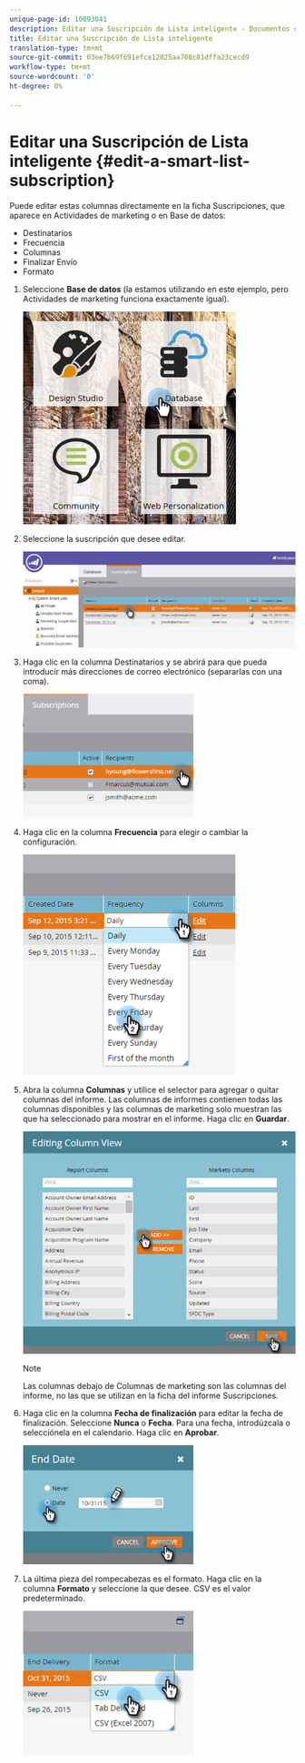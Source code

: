 ```yaml
---
unique-page-id: 10093041
description: Editar una Suscripción de Lista inteligente - Documentos de marketing - Documentación del producto
title: Editar una Suscripción de Lista inteligente
translation-type: tm+mt
source-git-commit: 03ee7b69f691efce12825aa708c81dffa23cecd9
workflow-type: tm+mt
source-wordcount: '0'
ht-degree: 0%

---
```



# Editar una Suscripción de Lista inteligente {#edit-a-smart-list-subscription}

Puede editar estas columnas directamente en la ficha Suscripciones, que aparece en Actividades de marketing o en Base de datos:

* Destinatarios
* Frecuencia
* Columnas
* Finalizar Envío
* Formato

1. Seleccione **Base de datos** (la estamos utilizando en este ejemplo, pero Actividades de marketing funciona exactamente igual).

   ![](assets/db-1.png)

1. Seleccione la suscripción que desee editar.

   ![](assets/two.png)

1. Haga clic en la columna Destinatarios y se abrirá para que pueda introducir más direcciones de correo electrónico (separarlas con una coma).

   ![](assets/image2015-9-14-13-3a44-3a14.png)

1. Haga clic en la columna **Frecuencia** para elegir o cambiar la configuración.

   ![](assets/image2015-9-14-10-3a30-3a37.png)

1. Abra la columna **Columnas** y utilice el selector para agregar o quitar columnas del informe. Las columnas de informes contienen todas las columnas disponibles y las columnas de marketing solo muestran las que ha seleccionado para mostrar en el informe. Haga clic en **Guardar**.

   ![](assets/image2015-9-14-10-3a59-3a6.png)

   >[!NOTE]
   >
   >Las columnas debajo de Columnas de marketing son las columnas del informe, no las que se utilizan en la ficha del informe Suscripciones.

1. Haga clic en la columna **Fecha de finalización** para editar la fecha de finalización. Seleccione **Nunca** o **Fecha**. Para una fecha, introdúzcala o selecciónela en el calendario. Haga clic en **Aprobar**.

   ![](assets/image2015-9-14-11-3a6-3a38.png)

1. La última pieza del rompecabezas es el formato. Haga clic en la columna **Formato** y seleccione la que desee. CSV es el valor predeterminado.

   ![](assets/image2015-9-14-11-3a11-3a41.png)
